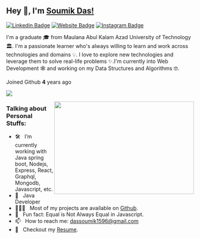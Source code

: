 ## Hey 👋, I'm [Soumik Das!](https://github.com/Soumikdas96)

[![Linkedin Badge](https://img.shields.io/badge/-LinkedIn-0e76a8?style=flat-square&logo=Linkedin&logoColor=white)](https://www.linkedin.com/in/soumik-das-a32220239/)
[![Website Badge](https://img.shields.io/badge/Website-3b5998?style=flat-square&logo=google-chrome&logoColor=white)](https://soumik-das-portfolio.netlify.app/)
[![Instagram Badge](https://img.shields.io/badge/-Instagram-e4405f?style=flat-square&logo=Instagram&logoColor=white)](https://www.instagram.com/soumikdas__/?fbclid=IwAR1pQwMqruLr5xkAelS5ZCerKSpk7MOpERg8_-bQjfVGco_VjiDVWEWVwBY)

I'm a graduate 🎓 from Maulana Abul Kalam Azad University of Technology 🏛. I'm a passionate learner who's always willing to learn and work across technologies and domains 💡. I love to explore new technologies and leverage them to solve real-life problems ✨.I'm currently into Web Development 🕸️ and working on my Data Structures and Algorithms 🤓.

Joined Github **4** years ago

[![](https://gitwar.herokuapp.com/badge?username=iampavangandhi&label=Gitwar%20Profile%20Score&style=for-the-badge&color=0088cc)](https://gitwar.herokuapp.com/)

<img align="right" height="250" width="375" alt="" src="https://raw.githubusercontent.com/iampavangandhi/iampavangandhi/master/gifs/coder.gif" />

### Talking about Personal Stuffs:

- 🛠 &nbsp; I’m currently working with Java spring boot, Nodejs, Express, React, <br /> Graphql, Mongodb, Javascript, etc.
- 🚀 &nbsp; Java Developer
- 👨🏻‍💻 &nbsp; Most of my projects are available on [Github](https://github.com/Soumikdas96).
- 👾 &nbsp; Fun fact: Equal is Not Always Equal in Javascript.
- 📫 &nbsp; How to reach me: dassoumik1596@gmail.com
- 📝 &nbsp; Checkout my [Resume](https://github.com/Soumikdas96/resume/blob/main/README.md).


